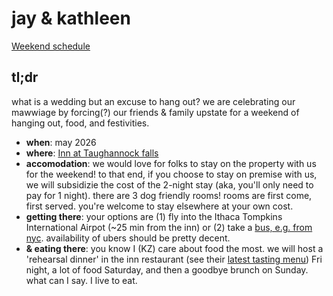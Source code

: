 # jay & kathleen
[Weekend schedule](./schedule.html)

## tl;dr
what is a wedding but an excuse to hang out? we are celebrating our mawwiage by forcing(?) our friends & family upstate for a weekend of hanging out, food, and festivities. 

* **when**: may 2026
* **where**: [Inn at Taughannock falls](https://www.inntfalls.com/)
* **accomodation**: we would love for folks to stay on the property with us for the weekend! to that end, if you choose to stay on premise with us, we will subsidizie the cost of the 2-night stay (aka, you'll only need to pay for 1 night). there are 3 dog friendly rooms! rooms are first come, first served. you're welcome to stay elsewhere at your own cost.
* **getting there**: your options are (1) fly into the Ithaca Tompkins International Airpot (~25 min from the inn) or (2) take a [bus, e.g. from nyc](https://www.wanderu.com/en-us/bus/us-ny/ithaca/us-ny/new-york/). availability of ubers should be pretty decent.
* **& eating there**: you know I (KZ) care about food the most. we will host a 'rehearsal dinner' in the inn restaurant (see their [latest tasting menu](https://www.inntfalls.com/drink-dine/the-inn-restaurant#cms-menu)) Fri night, a lot of food Saturday, and then a goodbye brunch on Sunday. what can I say. I live to eat. 
